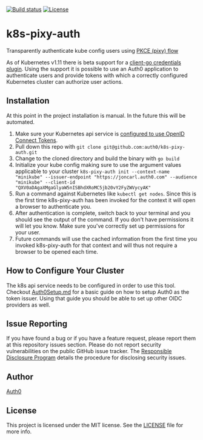 [![Build status][circleci-image]][circleci-url]
[![License][license-image]][license-url]

# k8s-pixy-auth
Transparently authenticate kube config users using [PKCE (pixy) flow](https://auth0.com/docs/integrations/using-auth0-to-secure-a-cli)

As of Kubernetes v1.11 there is beta support for a [client-go credentials plugin](https://kubernetes.io/docs/reference/access-authn-authz/authentication/#client-go-credential-plugins). Using the support it is possible to use an Auth0 application to authenticate users and provide tokens with which a correctly configured Kubernetes cluster can authorize user actions.

## Installation
At this point in the project installation is manual. In the future this will be automated.
1. Make sure your Kubernetes api service is [configured to use OpenID Connect Tokens](https://kubernetes.io/docs/reference/access-authn-authz/authentication/#configuring-the-api-server).
2. Pull down this repo with `git clone git@github.com:auth0/k8s-pixy-auth.git `
3. Change to the cloned directory and build the binary with `go build`
4. Initialize your kube config making sure to use the argument values applicable to your cluster `k8s-pixy-auth init --context-name "minikube" --issuer-endpoint "https://joncarl.auth0.com" --audience "minikube" --client-id "QXV0aDAgaXMgaGlyaW5nISBhdXRoMC5jb20vY2FyZWVycyAK"`
5. Run a command against Kubernetes like `kubectl get nodes`. Since this is the first time k8s-pixy-auth has been invoked for the context it will open a browser to authenticate you. 
6. After authentication is complete, switch back to your terminal and you should see the output of the command. If you don't have permissions it will let you know. Make sure you've correctly set up permissions for your user.
7. Future commands will use the cached information from the first time you invoked k8s-pixy-auth for that context and will thus not require a browser to be opened each time.


## How to Configure Your Cluster
The k8s api service needs to be configured in order to use this tool. Checkout [Auth0Setup.md](docs/Auth0Setup.md) for a basic guide on how to setup Auth0 as the token issuer. Using that guide you should be able to set up other OIDC providers as well.

## Issue Reporting
If you have found a bug or if you have a feature request, please report them at this repository issues section. Please do not report security vulnerabilities on the public GitHub issue tracker. The [Responsible Disclosure Program](https://auth0.com/whitehat) details the procedure for disclosing security issues.

## Author

[Auth0](https://auth0.com)

## License

This project is licensed under the MIT license. See the [LICENSE](LICENSE) file for more info.

[circleci-image]: https://img.shields.io/circleci/project/github/auth0/k8s-pixy-auth.svg?style=flat-square
[circleci-url]: https://circleci.com/gh/auth0/k8s-pixy-auth/tree/master
[license-image]: https://img.shields.io/npm/l/auth0-lock.svg?style=flat-square
[license-url]: #license
